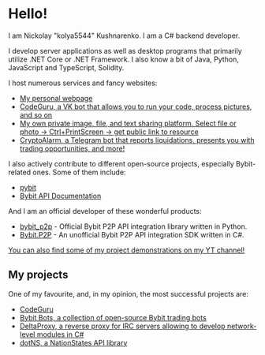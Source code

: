 # Hello!

I am Nickolay "kolya5544" Kushnarenko. I am a C# backend developer.

I develop server applications as well as desktop programs that primarily utilize .NET Core or .NET Framework. I also know a bit of Java, Python, JavaScript and TypeScript, Solidity.

I host numerous services and fancy websites:
- [My personal webpage](https://nk.ax/)
- [CodeGuru, a VK bot that allows you to run your code, process pictures, and so on](https://vk.com/ccguru)
- [My own private image, file, and text sharing platform. Select file or photo -> Ctrl+PrintScreen -> get public link to resource](https://panel.nk.ax/fs/)
- [CryptoAlarm, a Telegram bot that reports liquidations, presents you with trading opportunities, and more!](https://t.me/cryptoalr)

I also actively contribute to different open-source projects, especially Bybit-related ones. Some of them include:
- [pybit](https://github.com/bybit-exchange/pybit)
- [Bybit API Documentation](https://github.com/bybit-exchange/docs)

And I am an official developer of these wonderful products:
- [bybit_p2p](https://github.com/bybit-exchange/bybit_p2p) - Official Bybit P2P API integration library written in Python.
- [Bybit.P2P](https://github.com/kolya5544/Bybit.P2P) - An unofficial Bybit P2P API integration SDK written in C#.

[You can also find some of my project demonstrations on my YT channel!](https://youtube.com/ikteam)

## My projects

One of my favourite, and, in my opinion, the most successful projects are:
- [CodeGuru](https://vk.com/ccguru)
- [Bybit Bots, a collection of open-source Bybit trading bots](https://github.com/kolya5544/bybit-bots/)
- [DeltaProxy, a reverse proxy for IRC servers allowing to develop network-level modules in C#](https://github.com/kolya5544/DeltaProxy)
- [dotNS, a NationStates API library](https://github.com/kolya5544/dotNS)